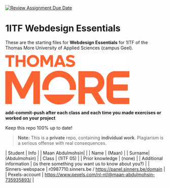 [![Review Assignment Due Date](https://classroom.github.com/assets/deadline-readme-button-24ddc0f5d75046c5622901739e7c5dd533143b0c8e959d652212380cedb1ea36.svg)](https://classroom.github.com/a/Xkp3avEH)

# 1ITF Webdesign Essentials
These are the starting files for **Webdesign Essentials** for 1ITF of the Thomas More University of Applied Sciences (campus Geel).

![Thomas More University of Applied Sciences](logo.png)

**add-commit-push after each class and each time you made exercises or worked on your project**

Keep this repo 100% up to date!
> **Note:** This is a **private** repo, containing **individual work**. 
Plagiarism is a serious offense with real consequences.

| Student | Info |
| Maan Abdulmohsin| |
| Name | (Maan)       |
| Surname| (Abdulmohsin)  |
| Class | (1ITF 05) |
| Prior knowledge | (none) |
| Additional information | (is there something you want us to know about you?) |
| Sinners-webspace | r0987710.sinners.be / https://panel.sinners.be/domain |
| Pexels-account | https://www.pexels.com/nl-nl/@maan-abdulmohsin-735935893/ |